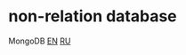 # non-relation database

MongoDB
[EN](https://cafe-aristokrat.nethouse.ru/static/doc/0000/0000/0165/165988.c2f3acpbax.pdf)
[RU](https://vk.com/doc24068470_315312653?hash=dba1ea7a7b5708f4b3&dl=c5b9676486cce7e8ce)
